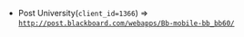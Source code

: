  - Post University(`client_id=1366`) => [`http://post.blackboard.com/webapps/Bb-mobile-bb_bb60/`](http://post.blackboard.com/webapps/Bb-mobile-bb_bb60/)
